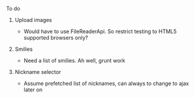 To do 

1. Upload images

	- Would have to use FileReaderApi. So restrict testing to HTML5 supported browsers only?
	
	
2. Smilies

	- Need a list of smilies. Ah well, grunt work
	
	
3. Nickname selector

	- Assume prefetched list of nicknames, can always to change to ajax later on